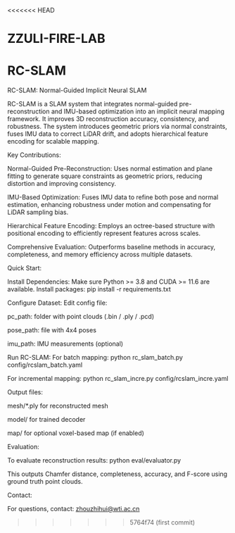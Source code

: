 <<<<<<< HEAD
# ZZULI-FIRE-LAB
RC-SLAM
=======

RC-SLAM: Normal-Guided Implicit Neural SLAM

RC-SLAM is a SLAM system that integrates normal-guided pre-reconstruction and IMU-based optimization into an implicit neural mapping framework. It improves 3D reconstruction accuracy, consistency, and robustness. The system introduces geometric priors via normal constraints, fuses IMU data to correct LiDAR drift, and adopts hierarchical feature encoding for scalable mapping.

Key Contributions:

Normal-Guided Pre-Reconstruction: Uses normal estimation and plane fitting to generate square constraints as geometric priors, reducing distortion and improving consistency.

IMU-Based Optimization: Fuses IMU data to refine both pose and normal estimation, enhancing robustness under motion and compensating for LiDAR sampling bias.

Hierarchical Feature Encoding: Employs an octree-based structure with positional encoding to efficiently represent features across scales.

Comprehensive Evaluation: Outperforms baseline methods in accuracy, completeness, and memory efficiency across multiple datasets.

Quick Start:

Install Dependencies:
Make sure Python >= 3.8 and CUDA >= 11.6 are available. Install packages:
pip install -r requirements.txt

Configure Dataset:
Edit config file:

pc_path: folder with point clouds (.bin / .ply / .pcd)

pose_path: file with 4x4 poses

imu_path: IMU measurements (optional)

Run RC-SLAM:
For batch mapping:
python rc_slam_batch.py config/rcslam_batch.yaml

For incremental mapping:
python rc_slam_incre.py config/rcslam_incre.yaml

Output files:

mesh/*.ply for reconstructed mesh

model/ for trained decoder

map/ for optional voxel-based map (if enabled)

Evaluation:

To evaluate reconstruction results:
python eval/evaluator.py

This outputs Chamfer distance, completeness, accuracy, and F-score using ground truth point clouds.


Contact:

For questions, contact:
zhouzhihui@wti.ac.cn
>>>>>>> 5764f74 (first commit)
